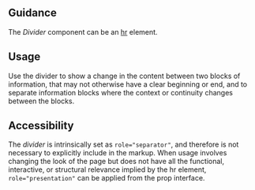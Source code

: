 ## Guidance
The *Divider* component can be an [hr](https://developer.mozilla.org/en-US/docs/Web/HTML/Element/hr) element.

## Usage
Use the divider to show a change in the content between two blocks of information, that may not otherwise have a clear beginning or end, and to separate information blocks where the context or continuity changes between the blocks.

## Accessibility
The *divider* is intrinsically set as `role="separator"`, and therefore is not necessary to explicitly include in the markup. When  usage involves changing the look of the page but does not have all the functional, interactive, or structural relevance implied by the hr element, `role="presentation"` can be applied from the prop interface.